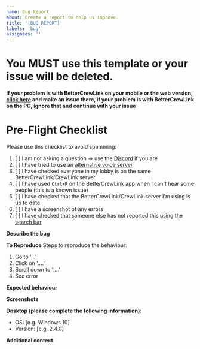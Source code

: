 ```yaml
---
name: Bug Report
about: Create a report to help us improve.
title: '[BUG REPORT]'
labels: 'bug'
assignees: ''
---
```

# You MUST use this template or your issue will be deleted.

**If your problem is with BetterCrewLink on your mobile or the web version, [click here](https://github.com/OhMyGuus/BetterCrewlink-mobile/issues) and make an issue there, if your problem is with BetterCrewLink on the PC, ignore that and continue with your issue**

# Pre-Flight Checklist
Please use this checklist to avoid spamming:

1. [ ] I am not asking a question => use the [Discord](https://discord.gg/qDqTzvj4SH) if you are
2. [ ] I have tried to use an [alternative voice server](https://bettercrewl.ink/)
3. [ ] I have checked everyone in my lobby is on the same BetterCrewLink/CrewLink server
4. [ ] I have used `Ctrl+R` on the BetterCrewLink app when I can't hear some people (this is a known issue)
5. [ ] I have checked that the BetterCrewLink/CrewLink server I'm using is up to date
6. [ ] I have a screenshot of any errors
7. [ ] I have checked that someone else has not reported this using the [search bar](https://github.com/OhMyGuus/BetterCrewLink/issues?q=is%3Aissue)

**Describe the bug**
<!-- A clear and concise description of what the bug is. -->

**To Reproduce**
Steps to reproduce the behaviour:
1. Go to '...'
2. Click on '....'
3. Scroll down to '....'
4. See error

**Expected behaviour**
<!-- A clear and concise description of what you expected to happen. -->

**Screenshots**
<!-- If applicable, add screenshots to help explain your problem. -->

**Desktop (please complete the following information):**
 - OS: [e.g. Windows 10]
 - Version: [e.g. 2.4.0]

**Additional context**
<!-- Add any other context about the problem here. -->
